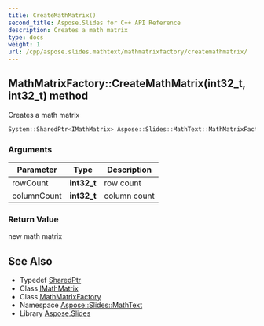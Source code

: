 ```yaml
---
title: CreateMathMatrix()
second_title: Aspose.Slides for C++ API Reference
description: Creates a math matrix
type: docs
weight: 1
url: /cpp/aspose.slides.mathtext/mathmatrixfactory/createmathmatrix/
---
```

## MathMatrixFactory::CreateMathMatrix(int32_t, int32_t) method


Creates a math matrix

```cpp
System::SharedPtr<IMathMatrix> Aspose::Slides::MathText::MathMatrixFactory::CreateMathMatrix(int32_t rowCount, int32_t columnCount) override
```


### Arguments

| Parameter | Type | Description |
| --- | --- | --- |
| rowCount | **int32_t** | row count |
| columnCount | **int32_t** | column count |

### Return Value

new math matrix

## See Also

* Typedef [SharedPtr](../../system/sharedptr/)
* Class [IMathMatrix](../imathmatrix/)
* Class [MathMatrixFactory](./)
* Namespace [Aspose::Slides::MathText](../)
* Library [Aspose.Slides](../../)